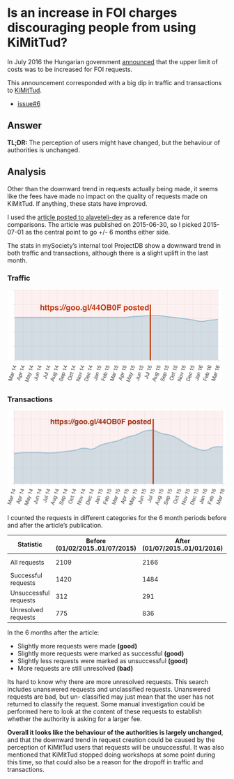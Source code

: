 # Is an increase in FOI charges discouraging people from using KiMitTud?

In July 2016 the Hungarian government [announced](https://groups.google.com/forum/#!topic/alaveteli-users/CxS_sjsHj-Y) that the upper limit of costs was to be increased for FOI requests.

This announcement corresponded with a big dip in traffic and transactions to [KiMitTud](http://kimittud.atlatszo.hu).

- [issue#6](https://github.com/mysociety/alaveteli-experiments/issues/6)

## Answer

**TL;DR:** The perception of users might have changed, but the behaviour of authorities is unchanged.

## Analysis

Other than the downward trend in requests actually being made, it seems like the fees have made no impact on the quality of requests made on KiMitTud. If anything, these stats have improved.

I used the [article posted to alaveteli-dev](https://groups.google.com/forum/#!topic/alaveteli-users/CxS_sjsHj-Y) as a reference date for comparisons. The article was published on 2015-06-30, so I picked 2015-07-01 as the central point to go +/- 6 months either side.

The stats in mySociety’s internal tool ProjectDB show a downward trend in both traffic and transactions, although there is a slight uplift in the last month.

### Traffic

![Traffic Graph](is-increase-in-foi-charges-discouraging-people-from-using-kimittud/kimittud-traffic.png)

### Transactions

![Transactions Graph](is-increase-in-foi-charges-discouraging-people-from-using-kimittud/kimittud-transactions.png)

I counted the requests in different categories for the 6 month periods before and after the article’s publication.

<table>
  <thead>
    <tr>
      <th>Statistic</th>
      <th>Before (01/02/2015..01/07/2015)</th>
      <th>After (01/07/2015..01/01/2016)</th>
      <th>Sources</th>
    </tr>
  </thead>
  <tbody>
    <tr>
      <td>All requests</td>
      <td>2109</td>
      <td>2166</td>
      <td>
        <a href="http://goo.gl/sMmHbC">Before</a><br />
        <a href="http://goo.gl/rey8lH">After</a>
      </td>
    </tr>
    <tr>
      <td>Successful requests</td>
      <td>1420</td>
      <td>1484</td>
      <td>
        <a href="http://goo.gl/chy3Gl">Before</a><br />
        <a href="http://goo.gl/HC5saK">After</a>
      </td>
    </tr>
    <tr>
      <td>Unsuccessful requests</td>
      <td>312</td>
      <td>291</td>
      <td>
        <a href="http://goo.gl/V1EUYh">Before</a><br />
        <a href="http://goo.gl/03Dkzl">After</a>
      </td>
    </tr>
    <tr>
      <td>Unresolved requests</td>
      <td>775</td>
      <td>836</td>
      <td>
        <a href="http://goo.gl/uo0L91">Before</a><br />
        <a href="http://goo.gl/lgsUld">After</a>
      </td>
    </tr>
  </tbody>
</table>

In the 6 months after the article:

- Slightly more requests were made **(good)**
- Slightly more requests were marked as successful **(good)**
- Slightly less requests were marked as unsuccessful **(good)**
- More requests are still unresolved **(bad)**

Its hard to know why there are more unresolved requests. This search includes
unanswered requests and unclassified requests. Unanswered requests are bad, but un- classified may just mean that the user has not returned to classify the request. Some manual investigation could be performed here to look at the content of these requests to establish whether the authority is asking for a larger fee.

**Overall it looks like the behaviour of the authorities is largely unchanged**, and that the downward trend in request creation could be caused by the perception of KiMitTud users that requests will be unsuccessful. It was also mentioned that KiMitTud stopped doing workshops at some point during this time, so that could also be a reason for the dropoff in traffic and transactions.
